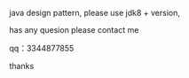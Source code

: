 java design pattern,
please use jdk8 + version,

has any quesion please contact me 

qq：3344877855 

thanks
